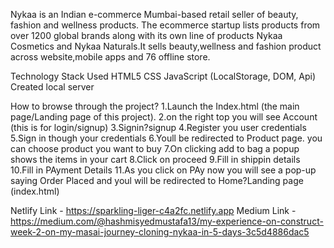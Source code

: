 Nykaa is an Indian e-commerce Mumbai-based retail seller of beauty, fashion and wellness products. The ecommerce startup lists products from over 1200 global brands along with its own line of products Nykaa Cosmetics and Nykaa Naturals.It sells beauty,wellness and fashion product across website,mobile apps and 76 offline store.


Technology Stack Used
HTML5
CSS
JavaScript (LocalStorage, DOM, Api)
Created local server

How to browse through the project?
1.Launch the Index.html (the main page/Landing page of this project).
2.on the right top you will see Account (this is for login/signup)
3.Signin?signup
4.Register you user credentials
5.Sign in though your credentials
6.Youll be redirected to Product page. you can choose product you want to buy
7.On clicking add to bag a popup shows the items in your cart
8.Click on proceed
9.Fill in shippin details
10.Fill in PAyment Details
11.As you click on PAy now you will see a pop-up saying Order Placed and youl will be redirected to Home?Landing page (index.html)


Netlify Link - https://sparkling-liger-c4a2fc.netlify.app
Medium Link - https://medium.com/@hashmisyedmustafa13/my-experience-on-construct-week-2-on-my-masai-journey-cloning-nykaa-in-5-days-3c5d4886dac5
